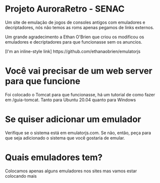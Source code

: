 # Projeto AuroraRetro - SENAC
<p>Um site de emulação de jogos de consoles antigos com emuladores e decriptadores, nós não temos as roms apenas pegamos de links externos.</p>
<p>Um grande agradecimento a Ethan O'Brien que criou os modificou os emuladores e decriptadores para que funcionasse sem os anuncios.</p> 
[I'm an inline-style link] https://github.com/ethanaobrien/emulatorjs

<H1>Você vai precisar de um web server para que funcione</H1>
<p>Foi colocado o Tomcat para que funcionasse, há um tutorial de como fazer em /guia-tomcat. Tanto para Ubuntu 20.04 quanto para Windows</p>

<H1>Se quiser adicionar um emulador</H1> 
<p>Verifique se o sistema está em emulatorjs.com. Se não, então, peça para que seja adicionado o sistema que você gostaria de emular.</p>
  
<H1>Quais emuladores tem?</H1> 
<p>Colocamos apenas alguns emuladores nos sites mas vamos estar colocando mais</p> 


